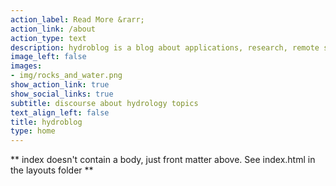 ```yaml
---
action_label: Read More &rarr;
action_link: /about
action_type: text
description: hydroblog is a blog about applications, research, remote sensing and statistics within a hydrology context. The overall goal is to get as much information out there so others can improve upon or learn from my experiences! Hopefully you will enjoy and please fill free to reach out if you have any questions or concerns. Thanks.
image_left: false
images:
- img/rocks_and_water.png
show_action_link: true
show_social_links: true
subtitle: discourse about hydrology topics
text_align_left: false
title: hydroblog
type: home
---
```


** index doesn't contain a body, just front matter above.
See index.html in the layouts folder **
